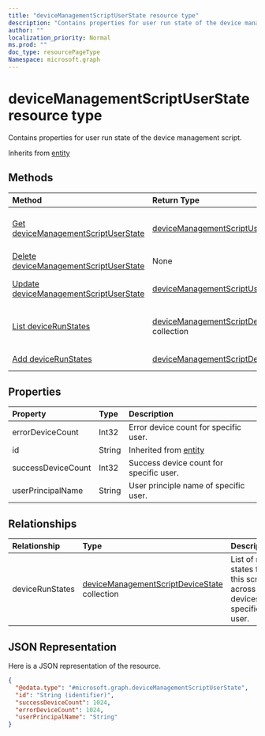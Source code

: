 ```yaml
---
title: "deviceManagementScriptUserState resource type"
description: "Contains properties for user run state of the device management script."
author: ""
localization_priority: Normal
ms.prod: ""
doc_type: resourcePageType
Namespace: microsoft.graph
---
```



# deviceManagementScriptUserState resource type

Contains properties for user run state of the device management script.


Inherits from [entity](../resources/entity.md)

## Methods
|Method|Return Type|Description|
|:---|:---|:---|
|[Get deviceManagementScriptUserState](../api/intune-devices-devicemanagementscriptuserstate-get.md)|[deviceManagementScriptUserState](../resources/intune-devices-deviceManagementScriptUserState.md)|Read properties and relationships of the [deviceManagementScriptUserState](../resources/devicemanagementscriptuserstate.md) object.|
|[Delete deviceManagementScriptUserState](../api/intune-devices-devicemanagementscriptuserstate-delete.md)|None|Deletes a [deviceManagementScriptUserState](../resources/devicemanagementscriptuserstate.md).|
|[Update deviceManagementScriptUserState](../api/intune-devices-devicemanagementscriptuserstate-update.md)|[deviceManagementScriptUserState](../resources/intune-devices-deviceManagementScriptUserState.md)|Update the properties of a [deviceManagementScriptUserState](../resources/devicemanagementscriptuserstate.md) object.|
|[List deviceRunStates](../api/intune-devices-devicemanagementscriptuserstate-list-devicerunstates.md)|[deviceManagementScriptDeviceState](../resources/intune-devices-deviceManagementScriptDeviceState.md) collection|Get the deviceManagementScriptDeviceStates from the deviceRunStates navigation property.|
|[Add deviceRunStates](../api/intune-devices-devicemanagementscriptuserstate-post-devicerunstates.md)|[deviceManagementScriptDeviceState](../resources/intune-devices-deviceManagementScriptDeviceState.md)|Add deviceRunStates by posting to the deviceRunStates collection.|

## Properties
|Property|Type|Description|
|:---|:---|:---|
|errorDeviceCount|Int32|Error device count for specific user.|
|id|String| Inherited from [entity](../resources/entity.md)|
|successDeviceCount|Int32|Success device count for specific user.|
|userPrincipalName|String|User principle name of specific user.|

## Relationships
|Relationship|Type|Description|
|:---|:---|:---|
|deviceRunStates|[deviceManagementScriptDeviceState](../resources/intune-devices-deviceManagementScriptDeviceState.md) collection|List of run states for this script across all devices of specific user.|

## JSON Representation
Here is a JSON representation of the resource.
<!-- {
  "blockType": "resource",
  "keyProperty": "id",
  "@odata.type": "microsoft.graph.deviceManagementScriptUserState",
  "baseType": "microsoft.graph.entity",
  "openType": false
}
-->
``` json
{
  "@odata.type": "#microsoft.graph.deviceManagementScriptUserState",
  "id": "String (identifier)",
  "successDeviceCount": 1024,
  "errorDeviceCount": 1024,
  "userPrincipalName": "String"
}
```

